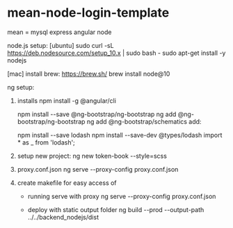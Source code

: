 # mean-node-login-template
mean = mysql express angular node

node.js setup:
  [ubuntu]
  sudo curl -sL https://deb.nodesource.com/setup_10.x | sudo bash -
  sudo apt-get install -y nodejs

  [mac]
  install brew: https://brew.sh/
  brew install node@10

ng setup:
  1) installs
     npm install -g @angular/cli

     npm install --save @ng-bootstrap/ng-bootstrap
     ng add @ng-bootstrap/ng-bootstrap
     ng add @ng-bootstrap/schematics
     add: 

     npm install --save lodash
     npm install --save-dev @types/lodash
     import * as _ from 'lodash';
 
  2) setup new project:
     ng new token-book --style=scss

  3) proxy.conf.json
     ng serve --proxy-config proxy.conf.json

  4) create makefile for easy access of
     - running serve with proxy
       ng serve --proxy-config proxy.conf.json
       
     - deploy with static output folder
       ng build --prod --output-path ../../backend_nodejs/dist